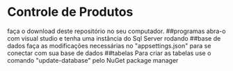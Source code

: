 # Controle de Produtos
faça o download deste repositório no seu computador.
##programas
abra-o com visual studio e tenha uma instância do Sql Server rodando
##base de dados
faça as modificações necessárias no "appsettings.json" para se conectar com sua base de dados
##tabelas
Para criar as tabelas use o comando "update-database" pelo NuGet package manager
